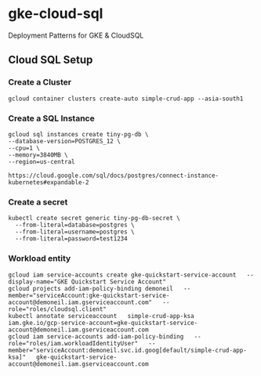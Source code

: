 # gke-cloud-sql
Deployment Patterns for GKE &amp; CloudSQL

## Cloud SQL Setup 

### Create a Cluster 
```
gcloud container clusters create-auto simple-crud-app --asia-south1
```
### Create a SQL Instance
```
gcloud sql instances create tiny-pg-db \
--database-version=POSTGRES_12 \
--cpu=1 \
--memory=3840MB \
--region=us-central

https://cloud.google.com/sql/docs/postgres/connect-instance-kubernetes#expandable-2
```

### Create a secret
```
kubectl create secret generic tiny-pg-db-secret \
  --from-literal=database=postgres \
  --from-literal=username=postgres \
  --from-literal=password=test1234
```

### Workload entity
```
gcloud iam service-accounts create gke-quickstart-service-account   --display-name="GKE Quickstart Service Account"
gcloud projects add-iam-policy-binding demoneil   --member="serviceAccount:gke-quickstart-service-account@demoneil.iam.gserviceaccount.com"   --role="roles/cloudsql.client"
kubectl annotate serviceaccount   simple-crud-app-ksa    iam.gke.io/gcp-service-account=gke-quickstart-service-account@demoneil.iam.gserviceaccount.com
gcloud iam service-accounts add-iam-policy-binding   --role="roles/iam.workloadIdentityUser"   --member="serviceAccount:demoneil.svc.id.goog[default/simple-crud-app-ksa]"   gke-quickstart-service-account@demoneil.iam.gserviceaccount.com
```
